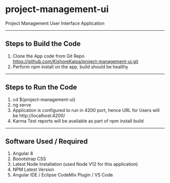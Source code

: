# project-management-ui
Project Management User Interface Application

----------------------------
Steps to Build the Code
-------------------------
1) Clone the App code from Git Repo https://github.com/KishoreKaipa/project-management-ui.git
2) Perform npm install on the app, build should be healthy

------------------------
Steps to Run the Code 
---------------------
1) cd ${project-management-ui}
2) ng serve
3) Application is configured to run in 4200 port, hence URL for Users will be http://localhost:4200/
4) Karma Test reports will be available as part of npm install build

------------------------
Software Used / Required
------------------------
1) Angular 8
2) Boootstrap CSS
3) Latest Node Installation (used Node V12 for this application)
4) NPM Latest Version
5) Angular IDE / Eclipse CodeMix Plugin / VS Code
